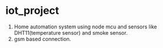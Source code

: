 # iot_project
1. Home automation system using node mcu and sensors like DHT11(temperature sensor) and smoke sensor.
2. gsm based connection.
